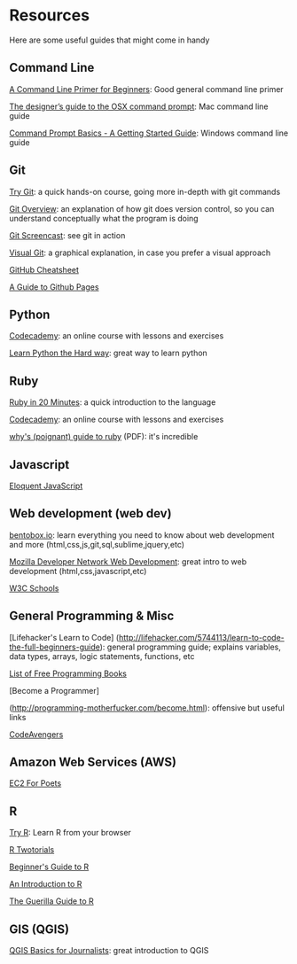 # Resources

Here are some useful guides that might come in handy

## Command Line

[A Command Line Primer for Beginners](http://lifehacker.com/5633909/who-needs-a-mouse-learn-to-use-the-command-line-for-almost-anything): Good general command line primer

[The designer’s guide to the OSX command prompt](http://wiseheartdesign.com/articles/2010/11/12/the-designers-guide-to-the-osx-command-prompt/): Mac command line guide

[Command Prompt Basics - A Getting Started Guide](http://dosprompt.info/): Windows command line guide

## Git

[Try Git](https://try.github.io/levels/1/challenges/1): a quick hands-on course, going more in-depth with git commands

[Git Overview](http://git-scm.com/book/en/Getting-Started-About-Version-Control): an explanation of how git does version control, so you can understand conceptually what the program is doing

[Git Screencast](http://vimeo.com/16395537): see git in action

[Visual Git](https://marklodato.github.io/visual-git-guide/index-en.html): a graphical explanation, in case you prefer a visual approach

[GitHub Cheatsheet](https://github.com/tiimgreen/github-cheat-sheet)

[A Guide to Github Pages](http://www.thinkful.com/learn/a-guide-to-using-github-pages/)

## Python

[Codecademy](http://www.codecademy.com/tracks/python): an online course with lessons and exercises

[Learn Python the Hard way](http://learnpythonthehardway.org/): great way to learn python

## Ruby

[Ruby in 20 Minutes](https://www.ruby-lang.org/en/documentation/quickstart/): a quick introduction to the language

[Codecademy](http://www.codecademy.com/tracks/ruby): an online course with lessons and exercises

[why's (poignant) guide to ruby](http://www.rubyinside.com/media/poignant-guide.pdf) (PDF): it's incredible

## Javascript
[Eloquent JavaScript](http://eloquentjavascript.net/contents.html)

## Web development (web dev)
[bentobox.io](http://www.bentobox.io/): learn everything you need to know about web development and more (html,css,js,git,sql,sublime,jquery,etc)

[Mozilla Developer Network Web Development](https://developer.mozilla.org/en-US/docs/Web_Development): great intro to web development (html,css,javascript,etc)

[W3C Schools](http://www.w3schools.com/)

## General Programming & Misc
[Lifehacker's Learn to Code]
(http://lifehacker.com/5744113/learn-to-code-the-full-beginners-guide): general programming guide; explains variables, data types, arrays, logic statements, functions, etc

[List of Free Programming Books](https://github.com/vhf/free-programming-books/blob/master/free-programming-books.md#professional-development)

[Become a Programmer]

(http://programming-motherfucker.com/become.html): offensive but useful links

[CodeAvengers](http://www.codeavengers.com/)

## Amazon Web Services (AWS)

[EC2 For Poets](http://ec2.forpoets.org/)

## R 

[Try R](http://tryr.codeschool.com/): Learn R from your browser

[R Twotorials](http://www.twotorials.com/)

[Beginner's Guide to R](http://www.computerworld.com/s/article/9239625/Beginner_s_guide_to_R_Introduction)

[An Introduction to R](http://cran.r-project.org/doc/manuals/R-intro.pdf)

[The Guerilla Guide to R](http://www.r-bloggers.com/the-guerilla-guide-to-r/)

## GIS (QGIS)

[QGIS Basics for Journalists](http://multimedia.journalism.berkeley.edu/tutorials/qgis-basics-journalists/): great introduction to QGIS 


